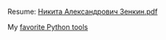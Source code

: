 Resume: [Никита Александрович Зенкин](/resume/resume_ru.md)<a href="/resume/Никита Александрович Зенкин.pdf">.pdf</a>

My [favorite Python tools](Favorite-Python-Tools.md)
